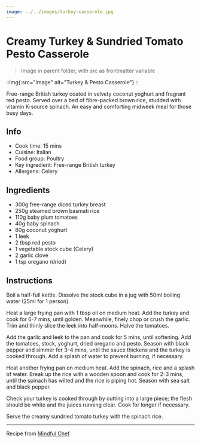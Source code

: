 ```yaml
---
image: ../../images/turkey-casserole.jpg
---
```


# Creamy Turkey & Sundried Tomato Pesto Casserole

> Image in parent folder, with src as frontmatter variable

::img{:src="image" alt="Turkey & Pesto Casserole"}
::

Free-range British turkey coated in velvety coconut yoghurt and fragrant red pesto. Served over a bed of fibre-packed brown rice, studded with vitamin K-source spinach. An easy and comforting midweek meal for those busy days.

## Info

- Cook time: 15 mins
- Cuisine: Italian
- Food group: Poultry
- Key ingredient: Free-range British turkey
- Allergens: Celery

## Ingredients

- 300g free-range diced turkey breast
- 250g steamed brown basmati rice
- 110g baby plum tomatoes
- 40g baby spinach
- 80g coconut yoghurt
- 1 leek
- 2 tbsp red pesto
- 1 vegetable stock cube (Celery)
- 2 garlic clove
- 1 tsp oregano (dried)

## Instructions

Boil a half-full kettle. Dissolve the stock cube in a jug with 50ml boiling water (25ml for 1 person).

Heat a large frying pan with 1 tbsp oil on medium heat. Add the turkey and cook for 6-7 mins, until golden. Meanwhile, finely chop or crush the garlic. Trim and thinly slice the leek into half-moons. Halve the tomatoes.

Add the garlic and leek to the pan and cook for 5 mins, until softening. Add the tomatoes, stock, yoghurt, dried oregano and pesto. Season with black pepper and simmer for 3-4 mins, until the sauce thickens and the turkey is cooked through. Add a splash of water to prevent burning, if necessary.

Heat another frying pan on medium heat. Add the spinach, rice and a splash of water. Break up the rice with a wooden spoon and cook for 2-3 mins, until the spinach has wilted and the rice is piping hot. Season with sea salt and black pepper.

Check your turkey is cooked through by cutting into a large piece; the flesh should be white and the juices running clear. Cook for longer if necessary.

Serve the creamy sundried tomato turkey with the spinach rice.

---

Recipe from [Mindful Chef](https://www.mindfulchef.com/healthy-recipes/creamy-turkey-sundried-tomato-pesto-casserole)
